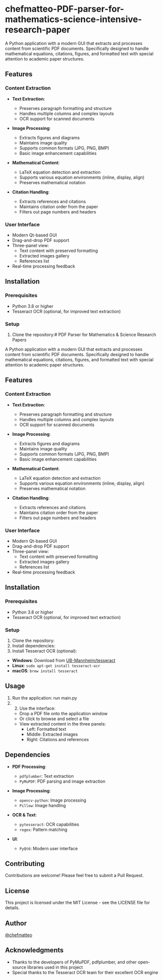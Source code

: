 # chefmatteo-PDF-parser-for-mathematics-science-intensive-research-paper

A Python application with a modern GUI that extracts and processes content from scientific PDF documents. Specifically designed to handle mathematical equations, citations, figures, and formatted text with special attention to academic paper structures.

## Features

### Content Extraction
- **Text Extraction**: 
  - Preserves paragraph formatting and structure
  - Handles multiple columns and complex layouts
  - OCR support for scanned documents

- **Image Processing**:
  - Extracts figures and diagrams
  - Maintains image quality
  - Supports common formats (JPG, PNG, BMP)
  - Basic image enhancement capabilities

- **Mathematical Content**:
  - LaTeX equation detection and extraction
  - Supports various equation environments (inline, display, align)
  - Preserves mathematical notation

- **Citation Handling**:
  - Extracts references and citations
  - Maintains citation order from the paper
  - Filters out page numbers and headers

### User Interface
- Modern Qt-based GUI
- Drag-and-drop PDF support
- Three-panel view:
  - Text content with preserved formatting
  - Extracted images gallery
  - References list
- Real-time processing feedback

## Installation

### Prerequisites
- Python 3.8 or higher
- Tesseract OCR (optional, for improved text extraction)

### Setup

1. Clone the repository:# PDF Parser for Mathematics & Science Research Papers

A Python application with a modern GUI that extracts and processes content from scientific PDF documents. Specifically designed to handle mathematical equations, citations, figures, and formatted text with special attention to academic paper structures.

## Features

### Content Extraction
- **Text Extraction**: 
  - Preserves paragraph formatting and structure
  - Handles multiple columns and complex layouts
  - OCR support for scanned documents

- **Image Processing**:
  - Extracts figures and diagrams
  - Maintains image quality
  - Supports common formats (JPG, PNG, BMP)
  - Basic image enhancement capabilities

- **Mathematical Content**:
  - LaTeX equation detection and extraction
  - Supports various equation environments (inline, display, align)
  - Preserves mathematical notation

- **Citation Handling**:
  - Extracts references and citations
  - Maintains citation order from the paper
  - Filters out page numbers and headers

### User Interface
- Modern Qt-based GUI
- Drag-and-drop PDF support
- Three-panel view:
  - Text content with preserved formatting
  - Extracted images gallery
  - References list
- Real-time processing feedback

## Installation

### Prerequisites
- Python 3.8 or higher
- Tesseract OCR (optional, for improved text extraction)

### Setup

1. Clone the repository:
2. Install dependencies:
3. Install Tesseract OCR (optional):
- **Windows**: Download from [UB-Mannheim/tesseract](https://github.com/UB-Mannheim/tesseract/wiki)
- **Linux**: `sudo apt-get install tesseract-ocr`
- **macOS**: `brew install tesseract`

## Usage

1. Run the application: run main.py
2. 2. Use the interface:
   - Drop a PDF file onto the application window
   - Or click to browse and select a file
   - View extracted content in the three panels:
     - Left: Formatted text
     - Middle: Extracted images
     - Right: Citations and references


## Dependencies

- **PDF Processing**:
  - `pdfplumber`: Text extraction
  - `PyMuPDF`: PDF parsing and image extraction

- **Image Processing**:
  - `opencv-python`: Image processing
  - `Pillow`: Image handling

- **OCR & Text**:
  - `pytesseract`: OCR capabilities
  - `regex`: Pattern matching

- **UI**:
  - `PyQt6`: Modern user interface

## Contributing

Contributions are welcome! Please feel free to submit a Pull Request.

## License

This project is licensed under the MIT License - see the LICENSE file for details.

## Author

[@chefmatteo](https://github.com/chefmatteo)

## Acknowledgments

- Thanks to the developers of PyMuPDF, pdfplumber, and other open-source libraries used in this project
- Special thanks to the Tesseract OCR team for their excellent OCR engine
